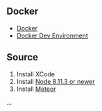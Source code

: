 ## Docker

- [Docker](https://github.com/wekan/wekan/wiki/Docker)
- [Docker Dev Environment](https://github.com/wekan/wekan-dev)

## Source

1. Install XCode
2. Install [Node 8.11.3 or newer](https://nodejs.org/en/)
3. Install [Meteor](https://www.meteor.com)

...  
